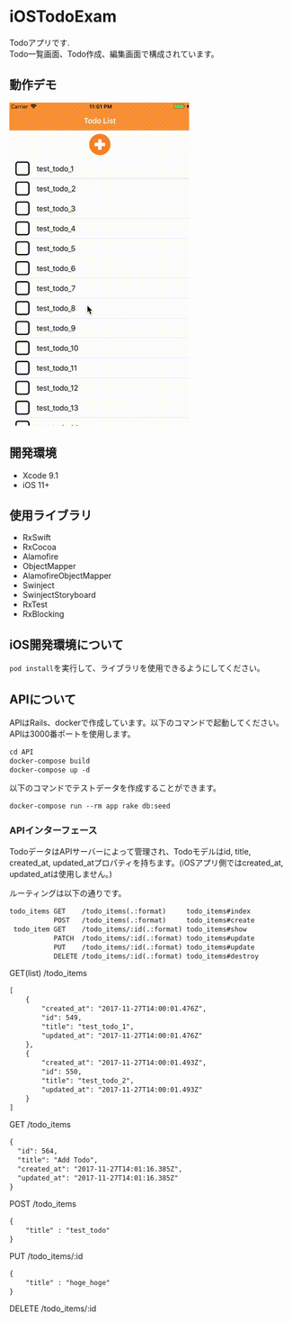 # iOSTodoExam
Todoアプリです.  
Todo一覧画面、Todo作成、編集画面で構成されています。

## 動作デモ
![TodoExam](./TodoExam.gif)  

## 開発環境  
- Xcode 9.1
- iOS 11+ 

## 使用ライブラリ
- RxSwift
- RxCocoa
- Alamofire
- ObjectMapper
- AlamofireObjectMapper
- Swinject
- SwinjectStoryboard
- RxTest
- RxBlocking

## iOS開発環境について
`pod install`を実行して、ライブラリを使用できるようにしてください。

## APIについて
APIはRails、dockerで作成しています。以下のコマンドで起動してください。APIは3000番ポートを使用します。
```
cd API
docker-compose build
docker-compose up -d
```
以下のコマンドでテストデータを作成することができます。
```
docker-compose run --rm app rake db:seed
```

### APIインターフェース
TodoデータはAPIサーバーによって管理され、Todoモデルはid, title, created_at, updated_atプロパティを持ちます。(iOSアプリ側ではcreated_at, updated_atは使用しません。)

ルーティングは以下の通りです。
```
todo_items GET    /todo_items(.:format)     todo_items#index
           POST   /todo_items(.:format)     todo_items#create
 todo_item GET    /todo_items/:id(.:format) todo_items#show
           PATCH  /todo_items/:id(.:format) todo_items#update
           PUT    /todo_items/:id(.:format) todo_items#update
           DELETE /todo_items/:id(.:format) todo_items#destroy
```

GET(list) /todo_items
```
[
    {
        "created_at": "2017-11-27T14:00:01.476Z", 
        "id": 549, 
        "title": "test_todo_1", 
        "updated_at": "2017-11-27T14:00:01.476Z"
    }, 
    {
        "created_at": "2017-11-27T14:00:01.493Z", 
        "id": 550, 
        "title": "test_todo_2", 
        "updated_at": "2017-11-27T14:00:01.493Z"
    }
]
```

GET  /todo_items
```
{
  "id": 564,
  "title": "Add Todo",
  "created_at": "2017-11-27T14:01:16.385Z",
  "updated_at": "2017-11-27T14:01:16.385Z"
}
```

POST  /todo_items
```
{
	"title" : "test_todo"
}
```

PUT  /todo_items/:id
```
{
	"title" : "hoge_hoge"
}
```

DELETE  /todo_items/:id